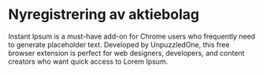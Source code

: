 # Nyregistrering av aktiebolag

Instant Ipsum is a must-have add-on for Chrome users who frequently need to generate placeholder text. Developed by UnpuzzledOne, this free browser extension is perfect for web designers, developers, and content creators who want quick access to Lorem Ipsum.